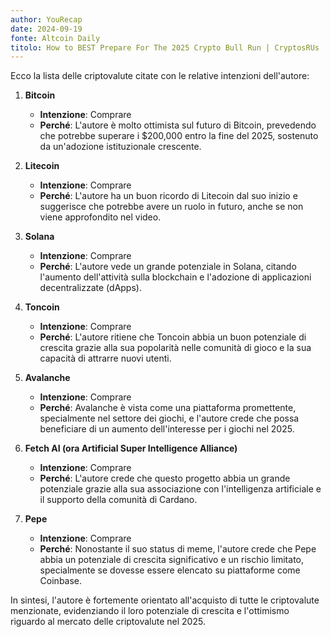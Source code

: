 ```yaml
---
author: YouRecap
date: 2024-09-19
fonte: Altcoin Daily
titolo: How to BEST Prepare For The 2025 Crypto Bull Run | CryptosRUs
---
```


Ecco la lista delle criptovalute citate con le relative intenzioni dell'autore:

1. **Bitcoin**
   - **Intenzione**: Comprare
   - **Perché**: L'autore è molto ottimista sul futuro di Bitcoin, prevedendo che potrebbe superare i $200,000 entro la fine del 2025, sostenuto da un'adozione istituzionale crescente.

2. **Litecoin**
   - **Intenzione**: Comprare
   - **Perché**: L'autore ha un buon ricordo di Litecoin dal suo inizio e suggerisce che potrebbe avere un ruolo in futuro, anche se non viene approfondito nel video.

3. **Solana**
   - **Intenzione**: Comprare
   - **Perché**: L'autore vede un grande potenziale in Solana, citando l'aumento dell'attività sulla blockchain e l'adozione di applicazioni decentralizzate (dApps).

4. **Toncoin**
   - **Intenzione**: Comprare
   - **Perché**: L'autore ritiene che Toncoin abbia un buon potenziale di crescita grazie alla sua popolarità nelle comunità di gioco e la sua capacità di attrarre nuovi utenti.

5. **Avalanche**
   - **Intenzione**: Comprare
   - **Perché**: Avalanche è vista come una piattaforma promettente, specialmente nel settore dei giochi, e l'autore crede che possa beneficiare di un aumento dell'interesse per i giochi nel 2025.

6. **Fetch AI (ora Artificial Super Intelligence Alliance)**
   - **Intenzione**: Comprare
   - **Perché**: L'autore crede che questo progetto abbia un grande potenziale grazie alla sua associazione con l'intelligenza artificiale e il supporto della comunità di Cardano.

7. **Pepe**
   - **Intenzione**: Comprare
   - **Perché**: Nonostante il suo status di meme, l'autore crede che Pepe abbia un potenziale di crescita significativo e un rischio limitato, specialmente se dovesse essere elencato su piattaforme come Coinbase.

In sintesi, l'autore è fortemente orientato all'acquisto di tutte le criptovalute menzionate, evidenziando il loro potenziale di crescita e l'ottimismo riguardo al mercato delle criptovalute nel 2025.
